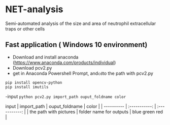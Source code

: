 # NET-analysis
Semi-automated analysis of the size and area of neutrophil extracellular traps or other cells

## Fast application ( Windows 10 environment)
- Download and install anaconda (https://www.anaconda.com/products/individual)
- Download pcv2.py 
- get in Anaconda Powershell Prompt, and```cd```to the path with pcv2.py
``` 
pip install opencv-python 
pip install imutils

```
-input ``` python pcv2.py import_path ouput_foldname color ```

 input 
 | import_path      | ouput_foldname     | color     |
| ---------- | :-----------:  | :-----------: |
| the path with pictures     | folder name for outputs     | blue green red    |
